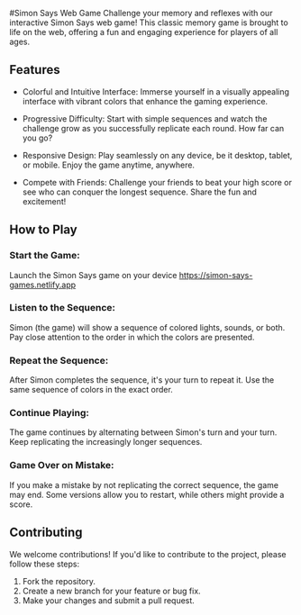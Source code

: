#Simon Says Web Game
Challenge your memory and reflexes with our interactive Simon Says web game! This classic memory game is brought to life on the web, offering a fun and engaging experience for players of all ages.

## Features
 - Colorful and Intuitive Interface: Immerse yourself in a visually appealing interface with vibrant colors that enhance the gaming experience.

- Progressive Difficulty: Start with simple sequences and watch the challenge grow as you successfully replicate each round. How far can you go?

- Responsive Design: Play seamlessly on any device, be it desktop, tablet, or mobile. Enjoy the game anytime, anywhere.

- Compete with Friends: Challenge your friends to beat your high score or see who can conquer the longest sequence. Share the fun and excitement!

## How to Play
### Start the Game:
Launch the Simon Says game on your device https://simon-says-games.netlify.app

### Listen to the Sequence:
Simon (the game) will show a sequence of colored lights, sounds, or both.
Pay close attention to the order in which the colors are presented.

### Repeat the Sequence:
After Simon completes the sequence, it's your turn to repeat it.
Use the same sequence of colors in the exact order.

### Continue Playing:
The game continues by alternating between Simon's turn and your turn.
Keep replicating the increasingly longer sequences.

### Game Over on Mistake:
If you make a mistake by not replicating the correct sequence, the game may end.
Some versions allow you to restart, while others might provide a score.

## Contributing

We welcome contributions! If you'd like to contribute to the project, please follow these steps:

1. Fork the repository.
2. Create a new branch for your feature or bug fix.
3. Make your changes and submit a pull request.


